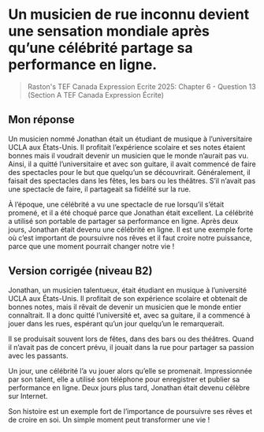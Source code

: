 # Un musicien de rue inconnu devient une sensation mondiale après qu’une célébrité partage sa performance en ligne.
> Raston's TEF Canada Expression Ecrite 2025: Chapter 6 - Question 13 (Section A TEF Canada Expression Écrite)

## Mon réponse

Un musicien nommé Jonathan était un étudiant de musique à l’universitaire UCLA aux États-Unis. Il profitait l’expérience scolaire et ses notes étaient bonnes mais il voudrait devenir un musicien que le monde n’aurait pas vu. Ainsi, il a quitté l’universitaire et avec son guitare, il avait commencé de faire des spectacles pour le but que quelqu’un se découvrirait. Généralement, il faisait des spectacles dans les fêtes, les bars ou les théâtres. S’il n’avait pas une spectacle de faire, il partageait sa fidélité sur la rue.

À l’époque, une célébrité a vu une spectacle de rue lorsqu’il s’était promené, et il a été choqué parce que Jonathan était excellent. La célébrité a utilisé son portable de partager sa performance en ligne. Après deux jours, Jonathan était devenu une célébrité en ligne. Il est une exemple forte où c’est important de poursuivre nos rêves et il faut croire notre puissance, parce que une moment pourrait changer notre vie !

## Version corrigée (niveau B2)

Jonathan, un musicien talentueux, était étudiant en musique à l’université UCLA aux États-Unis. Il profitait de son expérience scolaire et obtenait de bonnes notes, mais il rêvait de devenir un musicien que le monde entier connaîtrait. Il a donc quitté l’université et, avec sa guitare, il a commencé à jouer dans les rues, espérant qu’un jour quelqu’un le remarquerait.

Il se produisait souvent lors de fêtes, dans des bars ou des théâtres. Quand il n’avait pas de concert prévu, il jouait dans la rue pour partager sa passion avec les passants.

Un jour, une célébrité l’a vu jouer alors qu’elle se promenait. Impressionnée par son talent, elle a utilisé son téléphone pour enregistrer et publier sa performance en ligne. Deux jours plus tard, Jonathan était devenu célèbre sur Internet.

Son histoire est un exemple fort de l’importance de poursuivre ses rêves et de croire en soi. Un simple moment peut transformer une vie !
